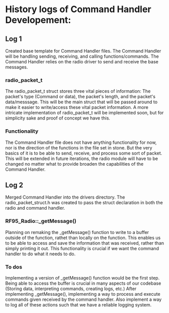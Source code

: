# History logs of Command Handler Developement:

## Log 1
Created base template for Command Handler files. The Command Handler will be handling sending, receiving, and calling functions/commands. The Command Handler relies on the radio driver to send and receive the base messages.
### radio_packet_t
The radio_packet_t struct stores three vital pieces of information: The packet's type (Command or data), the packet's length, and the packet's data/messsage. This will be the main struct that will be passed around to make it easier to write/access these vital packet information. 
A more intricate implementation of radio_packet_t will be implemented soon, but for simplicity sake and proof of concept we have this. 
### Functionality
The Command Handler file does not have anything functionality for now, nor is the direction of the functions in the file set in stone. But the very basics of it is to be able to send, receive, and process some sort of packet. This will be extended in future iterations, the radio module will have to be changed no matter what to provide broaden the capabilities of the Command Handler.

## Log 2
Merged Command Handler into the drivers directory. The radio_packet_struct.h was created to pass the struct declaration in both the radio and command handler. 
### RF95_Radio::_getMessage()
Planning on remaking the _getMessage() function to write to a buffer outside of the function, rathet than locally on the function. This enables us to be able to access and save the information that was received, rather than simply printing it out. This functionality is crucial if we want the command handler to do what it needs to do.
### To dos
Implementing a version of _getMessage() function would be the first step. Being able to access the buffer is crucial in many aspects of our codebase (Storing data, interpreting commands, creating logs, etc.) After implementing _getMessage(), implementing a way to process and execute commands given received by the command handler. Also implement a way to log all of these actions such that we have a reliable logging system.
